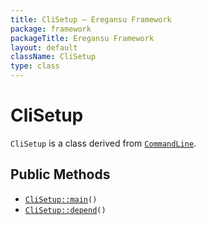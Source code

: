 ```yaml
---
title: CliSetup — Eregansu Framework
package: framework
packageTitle: Eregansu Framework
layout: default
className: CliSetup
type: class
---
```


# CliSetup

<code>CliSetup</code> is a class derived from <code><a href="CommandLine">CommandLine</a></code>.

## Public Methods

* <code><a href="CliSetup%3A%3Amain">CliSetup::main</a>()</code>
* <code><a href="CliSetup%3A%3Adepend">CliSetup::depend</a>()</code>

